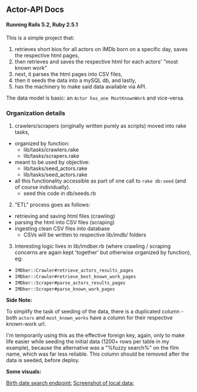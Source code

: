 ## Actor-API Docs
#### Running Rails 5.2, Ruby 2.5.1

This is a simple project that:

1. retrieves short bios for all actors on IMDb born on a specific day, saves the respective html pages,
2. then retrieves and saves the respective html for each actors' "most known work"
3. next, it parses the html pages into CSV files,
4. then it seeds the data into a mySQL db, and lastly,
5. has the machinery to make said data available via API.

The data model is basic: an `Actor has_one MostKnownWork` and vice-versa.

### Organization details

1. crawlers/scrapers (originally written purely as scripts) moved into rake tasks,
  - organized by function:
    - lib/tasks/crawlers.rake
    - lib/tasks/scrapers.rake
  - meant to be used by objective:
    - lib/tasks/seed_actors.rake    
    - lib/tasks/seed_actors.rake
  - all this functionality accessible as part of one call to `rake db:seed` (and of course individually).
    - seed this code in db/seeds.rb

2. "ETL" process goes as follows:
- retrieving and saving html files (crawling)
- parsing the html into CSV files (scraping)
- ingesting clean CSV files into database
    - CSVs will be written to respective lib/imdb/ folders

3. Interesting logic lives in lib/imdber.rb (where crawling / scraping concerns are again kept 'together' but otherwise organized by function), eg:
- `IMDber::Crawler#retrieve_actors_results_pages`
- `IMDber::Crawler#retrieve_best_known_work_pages`
- `IMDber::Scraper#parse_actors_results_pages`
- `IMDber::Scraper#parse_known_work_pages`

**Side Note:**

To simplify the task of seeding of the data, there is a duplicated column - both `actors` and `most_known_works` have a column for their respective known-work url.

I'm temporarily using this as the effective foreign key, again, only to make life easier while seeding the initial data (1200+ rows per table in my example), because the alternative was a "%fuzzy search%" on the film name, which was far less reliable. This column should be removed after the data is seeded, before deploy.

**Some visuals:**

[Actors endpoint in action]:(https://screencast.com/t/4RX2Zf5Iwp)
[Birth date search endpoint:](https://screencast.com/t/od5fhtsL)
[Screenshot of local data:](https://screencast.com/t/HU9so4DaQa)
